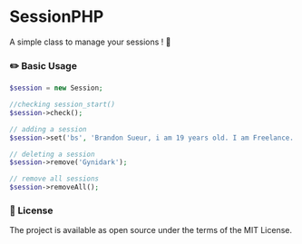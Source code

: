 # SessionPHP

A simple class to manage your sessions ! 🙂

### ✏️  Basic Usage

```php
$session = new Session;

//checking session_start()
$session->check();

// adding a session
$session->set('bs', 'Brandon Sueur, i am 19 years old. I am Freelance.');

// deleting a session
$session->remove('Gynidark');

// remove all sessions
$session->removeAll();
```

### 📖  License
The project is available as open source under the terms of the MIT License.
